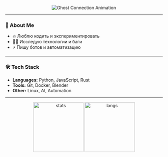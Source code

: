 <!-- Анимация в стиле терминала -->

<p align="center">
  <img src="https://readme-typing-svg.herokuapp.com?color=00CC00&center=true&vCenter=true&width=600&height=80&lines=Ghost+Connect...;Connection+failed.;Error+404.;Reconnecting...;Ghost+Online+✔" alt="Ghost Connection Animation" />
</p>

---

### 👻 About Me
- 🔥 Люблю кодить и экспериментировать  
- 🕵️‍♂️ Исследую технологии и баги  
- ⚡ Пишу ботов и автоматизацию  

---

### 🛠 Tech Stack
- **Languages:** Python, JavaScript, Rust  
- **Tools:** Git, Docker, Blender  
- **Other:** Linux, AI, Automation  

---

<p align="center">
  <img src="https://github-readme-stats.vercel.app/api?username=YOUR_USERNAME&show_icons=true&theme=radical" alt="stats" height="160"/>
  <img src="https://github-readme-stats.vercel.app/api/top-langs/?username=YOUR_USERNAME&layout=compact&theme=radical" alt="langs" height="160"/>
</p>
